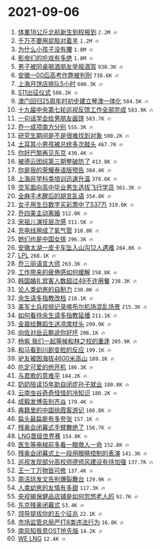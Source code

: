 # 2021-09-06

1. [体重18公斤北航新生到校报到](https://s.weibo.com/weibo?q=%23%E4%BD%93%E9%87%8D18%E5%85%AC%E6%96%A4%E5%8C%97%E8%88%AA%E6%96%B0%E7%94%9F%E5%88%B0%E6%A0%A1%E6%8A%A5%E5%88%B0%23&Refer=top) `2.2M 🔥`
1. [千万不要用屁股对着羊](https://s.weibo.com/weibo?q=%23%E5%8D%83%E4%B8%87%E4%B8%8D%E8%A6%81%E7%94%A8%E5%B1%81%E8%82%A1%E5%AF%B9%E7%9D%80%E7%BE%8A%23&Refer=top) `1.2M 🔥`
1. [为什么小孩子没有腰](https://s.weibo.com/weibo?q=%23%E4%B8%BA%E4%BB%80%E4%B9%88%E5%B0%8F%E5%AD%A9%E5%AD%90%E6%B2%A1%E6%9C%89%E8%85%B0%23&Refer=top) `1.0M 🔥`
1. [影帝们的吃戏有多绝](https://s.weibo.com/weibo?q=%23%E5%BD%B1%E5%B8%9D%E4%BB%AC%E7%9A%84%E5%90%83%E6%88%8F%E6%9C%89%E5%A4%9A%E7%BB%9D%23&Refer=top) `1.0M 🔥`
1. [男子被同桌喝酒朋友举报酒驾](https://s.weibo.com/weibo?q=%23%E7%94%B7%E5%AD%90%E8%A2%AB%E5%90%8C%E6%A1%8C%E5%96%9D%E9%85%92%E6%9C%8B%E5%8F%8B%E4%B8%BE%E6%8A%A5%E9%85%92%E9%A9%BE%23&Refer=top) `938.3K 🔥`
1. [安徽一00后高考作弊被判刑](https://s.weibo.com/weibo?q=%23%E5%AE%89%E5%BE%BD%E4%B8%8000%E5%90%8E%E9%AB%98%E8%80%83%E4%BD%9C%E5%BC%8A%E8%A2%AB%E5%88%A4%E5%88%91%23&Refer=top) `730.6K 🔥`
1. [上海月饼店排队5小时](https://s.weibo.com/weibo?q=%23%E4%B8%8A%E6%B5%B7%E6%9C%88%E9%A5%BC%E5%BA%97%E6%8E%92%E9%98%9F5%E5%B0%8F%E6%97%B6%23&Refer=top) `606.3K 🔥`
1. [S11出征仪式](https://s.weibo.com/weibo?q=%23S11%E5%87%BA%E5%BE%81%E4%BB%AA%E5%BC%8F%23&Refer=top) `586.2K 🔥`
1. [澳门回归25周年时初步建立琴澳一体化](https://s.weibo.com/weibo?q=%23%E6%BE%B3%E9%97%A8%E5%9B%9E%E5%BD%9225%E5%91%A8%E5%B9%B4%E6%97%B6%E5%88%9D%E6%AD%A5%E5%BB%BA%E7%AB%8B%E7%90%B4%E6%BE%B3%E4%B8%80%E4%BD%93%E5%8C%96%23&Refer=top) `584.5K 🔥`
1. [十九届中央第七轮巡视反馈工作全部完成](https://s.weibo.com/weibo?q=%23%E5%8D%81%E4%B9%9D%E5%B1%8A%E4%B8%AD%E5%A4%AE%E7%AC%AC%E4%B8%83%E8%BD%AE%E5%B7%A1%E8%A7%86%E5%8F%8D%E9%A6%88%E5%B7%A5%E4%BD%9C%E5%85%A8%E9%83%A8%E5%AE%8C%E6%88%90%23&Refer=top) `583.9K 🔥`
1. [一句话学会给男朋友画饼](https://s.weibo.com/weibo?q=%23%E4%B8%80%E5%8F%A5%E8%AF%9D%E5%AD%A6%E4%BC%9A%E7%BB%99%E7%94%B7%E6%9C%8B%E5%8F%8B%E7%94%BB%E9%A5%BC%23&Refer=top) `583.7K 🔥`
1. [乔一成项南方分别](https://s.weibo.com/weibo?q=%23%E4%B9%94%E4%B8%80%E6%88%90%E9%A1%B9%E5%8D%97%E6%96%B9%E5%88%86%E5%88%AB%23&Refer=top) `555.3K 🔥`
1. [研究生期间是不是很难找到对象](https://s.weibo.com/weibo?q=%23%E7%A0%94%E7%A9%B6%E7%94%9F%E6%9C%9F%E9%97%B4%E6%98%AF%E4%B8%8D%E6%98%AF%E5%BE%88%E9%9A%BE%E6%89%BE%E5%88%B0%E5%AF%B9%E8%B1%A1%23&Refer=top) `500.2K 🔥`
1. [土耳其小男孩被总统多次敲头](https://s.weibo.com/weibo?q=%23%E5%9C%9F%E8%80%B3%E5%85%B6%E5%B0%8F%E7%94%B7%E5%AD%A9%E8%A2%AB%E6%80%BB%E7%BB%9F%E5%A4%9A%E6%AC%A1%E6%95%B2%E5%A4%B4%23&Refer=top) `467.7K 🔥`
1. [你好巴黎再见东京](https://s.weibo.com/weibo?q=%23%E4%BD%A0%E5%A5%BD%E5%B7%B4%E9%BB%8E%E5%86%8D%E8%A7%81%E4%B8%9C%E4%BA%AC%23&Refer=top) `430.4K 🔥`
1. [被德云团综第三期整破防了](https://s.weibo.com/weibo?q=%23%E8%A2%AB%E5%BE%B7%E4%BA%91%E5%9B%A2%E7%BB%BC%E7%AC%AC%E4%B8%89%E6%9C%9F%E6%95%B4%E7%A0%B4%E9%98%B2%E4%BA%86%23&Refer=top) `413.8K 🔥`
1. [你是我的荣耀泰语版预告](https://s.weibo.com/weibo?q=%23%E4%BD%A0%E6%98%AF%E6%88%91%E7%9A%84%E8%8D%A3%E8%80%80%E6%B3%B0%E8%AF%AD%E7%89%88%E9%A2%84%E5%91%8A%23&Refer=top) `384.4K 🔥`
1. [上海非学科类培训迅速升温](https://s.weibo.com/weibo?q=%23%E4%B8%8A%E6%B5%B7%E9%9D%9E%E5%AD%A6%E7%A7%91%E7%B1%BB%E5%9F%B9%E8%AE%AD%E8%BF%85%E9%80%9F%E5%8D%87%E6%B8%A9%23&Refer=top) `378.6K 🔥`
1. [空军面向高中毕业男生选拔飞行学员](https://s.weibo.com/weibo?q=%23%E7%A9%BA%E5%86%9B%E9%9D%A2%E5%90%91%E9%AB%98%E4%B8%AD%E6%AF%95%E4%B8%9A%E7%94%B7%E7%94%9F%E9%80%89%E6%8B%94%E9%A3%9E%E8%A1%8C%E5%AD%A6%E5%91%98%23&Refer=top) `361.3K 🔥`
1. [全麻手术醒后的胡言乱语](https://s.weibo.com/weibo?q=%23%E5%85%A8%E9%BA%BB%E6%89%8B%E6%9C%AF%E9%86%92%E5%90%8E%E7%9A%84%E8%83%A1%E8%A8%80%E4%B9%B1%E8%AF%AD%23&Refer=top) `354.8K 🔥`
1. [女子用生日数字买彩票中了537万](https://s.weibo.com/weibo?q=%23%E5%A5%B3%E5%AD%90%E7%94%A8%E7%94%9F%E6%97%A5%E6%95%B0%E5%AD%97%E4%B9%B0%E5%BD%A9%E7%A5%A8%E4%B8%AD%E4%BA%86537%E4%B8%87%23&Refer=top) `319.0K 🔥`
1. [乔四美主动离婚](https://s.weibo.com/weibo?q=%23%E4%B9%94%E5%9B%9B%E7%BE%8E%E4%B8%BB%E5%8A%A8%E7%A6%BB%E5%A9%9A%23&Refer=top) `312.0K 🔥`
1. [宋祖儿演技层次感](https://s.weibo.com/weibo?q=%23%E5%AE%8B%E7%A5%96%E5%84%BF%E6%BC%94%E6%8A%80%E5%B1%82%E6%AC%A1%E6%84%9F%23&Refer=top) `311.5K 🔥`
1. [充电线用成了氧气管](https://s.weibo.com/weibo?q=%23%E5%85%85%E7%94%B5%E7%BA%BF%E7%94%A8%E6%88%90%E4%BA%86%E6%B0%A7%E6%B0%94%E7%AE%A1%23&Refer=top) `310.8K 🔥`
1. [她们也是中国女排](https://s.weibo.com/weibo?q=%23%E5%A5%B9%E4%BB%AC%E4%B9%9F%E6%98%AF%E4%B8%AD%E5%9B%BD%E5%A5%B3%E6%8E%92%23&Refer=top) `296.3K 🔥`
1. [安徽太湖一皮卡车坠入山沟12人遇难](https://s.weibo.com/weibo?q=%23%E5%AE%89%E5%BE%BD%E5%A4%AA%E6%B9%96%E4%B8%80%E7%9A%AE%E5%8D%A1%E8%BD%A6%E5%9D%A0%E5%85%A5%E5%B1%B1%E6%B2%9F12%E4%BA%BA%E9%81%87%E9%9A%BE%23&Refer=top) `284.8K 🔥`
1. [LPL](https://s.weibo.com/weibo?q=LPL&Refer=top) `268.1K 🔥`
1. [乔三丽语言大师](https://s.weibo.com/weibo?q=%23%E4%B9%94%E4%B8%89%E4%B8%BD%E8%AF%AD%E8%A8%80%E5%A4%A7%E5%B8%88%23&Refer=top) `263.3K 🔥`
1. [工作带来的疲倦感如何缓解](https://s.weibo.com/weibo?q=%23%E5%B7%A5%E4%BD%9C%E5%B8%A6%E6%9D%A5%E7%9A%84%E7%96%B2%E5%80%A6%E6%84%9F%E5%A6%82%E4%BD%95%E7%BC%93%E8%A7%A3%23&Refer=top) `258.8K 🔥`
1. [韩国婚礼宾客人数超过49不许用餐](https://s.weibo.com/weibo?q=%23%E9%9F%A9%E5%9B%BD%E5%A9%9A%E7%A4%BC%E5%AE%BE%E5%AE%A2%E4%BA%BA%E6%95%B0%E8%B6%85%E8%BF%8749%E4%B8%8D%E8%AE%B8%E7%94%A8%E9%A4%90%23&Refer=top) `238.3K 🔥`
1. [论人类幼崽的自制力](https://s.weibo.com/weibo?q=%23%E8%AE%BA%E4%BA%BA%E7%B1%BB%E5%B9%BC%E5%B4%BD%E7%9A%84%E8%87%AA%E5%88%B6%E5%8A%9B%23&Refer=top) `230.0K 🔥`
1. [余生请多指教改档](https://s.weibo.com/weibo?q=%23%E4%BD%99%E7%94%9F%E8%AF%B7%E5%A4%9A%E6%8C%87%E6%95%99%E6%94%B9%E6%A1%A3%23&Refer=top) `218.1K 🔥`
1. [美军士兵视频记录喀布尔机场混乱场景](https://s.weibo.com/weibo?q=%23%E7%BE%8E%E5%86%9B%E5%A3%AB%E5%85%B5%E8%A7%86%E9%A2%91%E8%AE%B0%E5%BD%95%E5%96%80%E5%B8%83%E5%B0%94%E6%9C%BA%E5%9C%BA%E6%B7%B7%E4%B9%B1%E5%9C%BA%E6%99%AF%23&Refer=top) `215.3K 🔥`
1. [如何看待余生请多指教延播](https://s.weibo.com/weibo?q=%23%E5%A6%82%E4%BD%95%E7%9C%8B%E5%BE%85%E4%BD%99%E7%94%9F%E8%AF%B7%E5%A4%9A%E6%8C%87%E6%95%99%E5%BB%B6%E6%92%AD%23&Refer=top) `211.1K 🔥`
1. [金晨给舞蹈生送凉席枕头](https://s.weibo.com/weibo?q=%E9%87%91%E6%99%A8%E7%BB%99%E8%88%9E%E8%B9%88%E7%94%9F%E9%80%81%E5%87%89%E5%B8%AD%E6%9E%95%E5%A4%B4&Refer=top) `209.9K 🔥`
1. [向佐对岳云鹏说你好坏](https://s.weibo.com/weibo?q=%23%E5%90%91%E4%BD%90%E5%AF%B9%E5%B2%B3%E4%BA%91%E9%B9%8F%E8%AF%B4%E4%BD%A0%E5%A5%BD%E5%9D%8F%23&Refer=top) `206.1K 🔥`
1. [杨紫 我们一起等候和林之校的重逢](https://s.weibo.com/weibo?q=%E6%9D%A8%E7%B4%AB%20%E6%88%91%E4%BB%AC%E4%B8%80%E8%B5%B7%E7%AD%89%E5%80%99%E5%92%8C%E6%9E%97%E4%B9%8B%E6%A0%A1%E7%9A%84%E9%87%8D%E9%80%A2&Refer=top) `205.9K 🔥`
1. [和马看到川剧变脸的反应](https://s.weibo.com/weibo?q=%23%E5%92%8C%E9%A9%AC%E7%9C%8B%E5%88%B0%E5%B7%9D%E5%89%A7%E5%8F%98%E8%84%B8%E7%9A%84%E5%8F%8D%E5%BA%94%23&Refer=top) `199.1K 🔥`
1. [驴友被困海拔4600米高山](https://s.weibo.com/weibo?q=%23%E9%A9%B4%E5%8F%8B%E8%A2%AB%E5%9B%B0%E6%B5%B7%E6%8B%944600%E7%B1%B3%E9%AB%98%E5%B1%B1%23&Refer=top) `189.1K 🔥`
1. [吃定可爱的他开机](https://s.weibo.com/weibo?q=%E5%90%83%E5%AE%9A%E5%8F%AF%E7%88%B1%E7%9A%84%E4%BB%96%E5%BC%80%E6%9C%BA&Refer=top) `186.3K 🔥`
1. [与君歌的意难平](https://s.weibo.com/weibo?q=%23%E4%B8%8E%E5%90%9B%E6%AD%8C%E7%9A%84%E6%84%8F%E9%9A%BE%E5%B9%B3%23&Refer=top) `184.2K 🔥`
1. [奶奶陪读15年助自闭症孙子就业](https://s.weibo.com/weibo?q=%23%E5%A5%B6%E5%A5%B6%E9%99%AA%E8%AF%BB15%E5%B9%B4%E5%8A%A9%E8%87%AA%E9%97%AD%E7%97%87%E5%AD%99%E5%AD%90%E5%B0%B1%E4%B8%9A%23&Refer=top) `180.8K 🔥`
1. [云南虫谷奇奇怪怪的冷知识](https://s.weibo.com/weibo?q=%23%E4%BA%91%E5%8D%97%E8%99%AB%E8%B0%B7%E5%A5%87%E5%A5%87%E6%80%AA%E6%80%AA%E7%9A%84%E5%86%B7%E7%9F%A5%E8%AF%86%23&Refer=top) `180.2K 🔥`
1. [成毅发博告别齐焱](https://s.weibo.com/weibo?q=%23%E6%88%90%E6%AF%85%E5%8F%91%E5%8D%9A%E5%91%8A%E5%88%AB%E9%BD%90%E7%84%B1%23&Refer=top) `179.4K 🔥`
1. [典籍里的中国徐霞客游记](https://s.weibo.com/weibo?q=%23%E5%85%B8%E7%B1%8D%E9%87%8C%E7%9A%84%E4%B8%AD%E5%9B%BD%E5%BE%90%E9%9C%9E%E5%AE%A2%E6%B8%B8%E8%AE%B0%23&Refer=top) `166.8K 🔥`
1. [扁头最扁能有多夸张](https://s.weibo.com/weibo?q=%23%E6%89%81%E5%A4%B4%E6%9C%80%E6%89%81%E8%83%BD%E6%9C%89%E5%A4%9A%E5%A4%B8%E5%BC%A0%23&Refer=top) `157.1K 🔥`
1. [残奥会闭幕式手臂舞绝了](https://s.weibo.com/weibo?q=%23%E6%AE%8B%E5%A5%A5%E4%BC%9A%E9%97%AD%E5%B9%95%E5%BC%8F%E6%89%8B%E8%87%82%E8%88%9E%E7%BB%9D%E4%BA%86%23&Refer=top) `156.7K 🔥`
1. [LNG晋级世界赛](https://s.weibo.com/weibo?q=%23LNG%E6%99%8B%E7%BA%A7%E4%B8%96%E7%95%8C%E8%B5%9B%23&Refer=top) `154.0K 🔥`
1. [医生等电梯前多看一眼救人一命](https://s.weibo.com/weibo?q=%23%E5%8C%BB%E7%94%9F%E7%AD%89%E7%94%B5%E6%A2%AF%E5%89%8D%E5%A4%9A%E7%9C%8B%E4%B8%80%E7%9C%BC%E6%95%91%E4%BA%BA%E4%B8%80%E5%91%BD%23&Refer=top) `152.8K 🔥`
1. [残奥会闭幕式上一段用眼睛控制的表演](https://s.weibo.com/weibo?q=%23%E6%AE%8B%E5%A5%A5%E4%BC%9A%E9%97%AD%E5%B9%95%E5%BC%8F%E4%B8%8A%E4%B8%80%E6%AE%B5%E7%94%A8%E7%9C%BC%E7%9D%9B%E6%8E%A7%E5%88%B6%E7%9A%84%E8%A1%A8%E6%BC%94%23&Refer=top) `141.3K 🔥`
1. [巡视发现部分高校师德师风建设有待加强](https://s.weibo.com/weibo?q=%23%E5%B7%A1%E8%A7%86%E5%8F%91%E7%8E%B0%E9%83%A8%E5%88%86%E9%AB%98%E6%A0%A1%E5%B8%88%E5%BE%B7%E5%B8%88%E9%A3%8E%E5%BB%BA%E8%AE%BE%E6%9C%89%E5%BE%85%E5%8A%A0%E5%BC%BA%23&Refer=top) `137.7K 🔥`
1. [王一丁万物皆可修](https://s.weibo.com/weibo?q=%23%E7%8E%8B%E4%B8%80%E4%B8%81%E4%B8%87%E7%89%A9%E7%9A%86%E5%8F%AF%E4%BF%AE%23&Refer=top) `137.4K 🔥`
1. [周洁琼发文告别爆裂舞台](https://s.weibo.com/weibo?q=%23%E5%91%A8%E6%B4%81%E7%90%BC%E5%8F%91%E6%96%87%E5%91%8A%E5%88%AB%E7%88%86%E8%A3%82%E8%88%9E%E5%8F%B0%23&Refer=top) `129.9K 🔥`
1. [人类幼崽的友情有多甜](https://s.weibo.com/weibo?q=%23%E4%BA%BA%E7%B1%BB%E5%B9%BC%E5%B4%BD%E7%9A%84%E5%8F%8B%E6%83%85%E6%9C%89%E5%A4%9A%E7%94%9C%23&Refer=top) `117.3K 🔥`
1. [央视揭保健品店铺是如何忽悠老人的](https://s.weibo.com/weibo?q=%23%E5%A4%AE%E8%A7%86%E6%8F%AD%E4%BF%9D%E5%81%A5%E5%93%81%E5%BA%97%E9%93%BA%E6%98%AF%E5%A6%82%E4%BD%95%E5%BF%BD%E6%82%A0%E8%80%81%E4%BA%BA%E7%9A%84%23&Refer=top) `92.7K 🔥`
1. [东京残奥闭幕式](https://s.weibo.com/weibo?q=%23%E4%B8%9C%E4%BA%AC%E6%AE%8B%E5%A5%A5%E9%97%AD%E5%B9%95%E5%BC%8F%23&Refer=top) `53.4K 🔥`
1. [领导提拔你的五个征兆](https://s.weibo.com/weibo?q=%23%E9%A2%86%E5%AF%BC%E6%8F%90%E6%8B%94%E4%BD%A0%E7%9A%84%E4%BA%94%E4%B8%AA%E5%BE%81%E5%85%86%23&Refer=top) `22.1K 🔥`
1. [市场监管总局严打8类违法行为](https://s.weibo.com/weibo?q=%23%E5%B8%82%E5%9C%BA%E7%9B%91%E7%AE%A1%E6%80%BB%E5%B1%80%E4%B8%A5%E6%89%938%E7%B1%BB%E8%BF%9D%E6%B3%95%E8%A1%8C%E4%B8%BA%23&Refer=top) `16.8K 🔥`
1. [南风知我意OST抢先版](https://s.weibo.com/weibo?q=%23%E5%8D%97%E9%A3%8E%E7%9F%A5%E6%88%91%E6%84%8FOST%E6%8A%A2%E5%85%88%E7%89%88%23&Refer=top) `14.2K 🔥`
1. [WE LNG](https://s.weibo.com/weibo?q=WE%20LNG&Refer=top) `12.4K 🔥`
